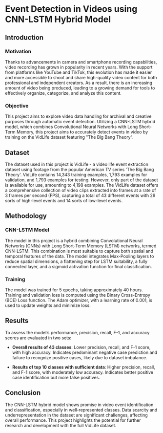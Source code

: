 # Event Detection in Videos using CNN-LSTM Hybrid Model

## Introduction

### Motivation
Thanks to advancements in camera and smartphone recording capabilities, video recording has grown in popularity in recent years. With the support from platforms like YouTube and TikTok, this evolution has made it easier and more accessible to shoot and share high-quality video content for both professional and independent creators. As a result, there is an increasing amount of video being produced, leading to a growing demand for tools to effectively organize, categorize, and analyze this content.

### Objective
This project aims to explore video data handling for archival and creative purposes through automatic event detection. Utilizing a CNN-LSTM hybrid model, which combines Convolutional Neural Networks with Long Short-Term Memory, this project aims to accurately detect events in video by training on the VidLife dataset featuring "The Big Bang Theory".

## Dataset
The dataset used in this project is VidLife - a video life event extraction dataset using footage from the popular American TV series 'The Big Bang Theory'. VidLife contains 14,343 training examples, 1,793 examples for validation, and 1,793 examples for testing. However, only part of the dataset is available for use, amounting to 4,198 examples. The VidLife dataset offers a comprehensive collection of video clips extracted into frames at a rate of 3 frames per second (FPS), capturing a total of 43 different events with 29 sorts of high-level events and 14 sorts of low-level events.

## Methodology

### CNN-LSTM Model
The model in this project is a hybrid combining Convolutional Neural Networks (CNNs) with Long Short-Term Memory (LSTM) networks, termed CNN-LSTM. This combination is most suitable to capture both spatial and temporal features of the data. The model integrates Max-Pooling layers to reduce spatial dimensions, a flattening step for LSTM suitability, a fully connected layer, and a sigmoid activation function for final classification.

### Training
The model was trained for 5 epochs, taking approximately 40 hours. Training and validation loss is computed using the Binary Cross-Entropy (BCE) Loss function. The Adam optimizer, with a learning rate of 0.001, is used to update weights and minimize loss.

## Results
To assess the model’s performance, precision, recall, F-1, and accuracy scores are evaluated in two sets:
- **Overall results of 43 classes**: Lower precision, recall, and F-1 score, with high accuracy. Indicates predominant negative case prediction and failure to recognize positive cases, likely due to dataset imbalance.

- **Results of top 10 classes with sufficient data**: Higher precision, recall, and F-1 score, with moderately low accuracy. Indicates better positive case identification but more false positives.

## Conclusion
The CNN-LSTM hybrid model shows promise in video event identification and classification, especially in well-represented classes. Data scarcity and underrepresentation in the dataset are significant challenges, affecting overall performance. This project highlights the potential for further research and development with the full VidLife dataset.

